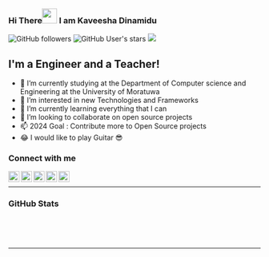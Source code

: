 ### Hi There<img src="https://raw.githubusercontent.com/MartinHeinz/MartinHeinz/master/wave.gif" width="30px"/> I am Kaveesha Dinamidu 
![GitHub followers](https://img.shields.io/github/followers/kaveeshadinamidu?label=Followers&logo=GitHub)
![GitHub User's stars](https://img.shields.io/github/stars/kaveeshadinamidu?logo=github)
![](https://komarev.com/ghpvc/?username=kaveeshadinamidu&color=blue)
## I'm a Engineer and a Teacher!
- :school_satchel: I’m currently studying at the Department of Computer science and Engineering at the University of Moratuwa
- :satellite: I’m interested in new Technologies and Frameworks
- 🌱 I’m currently learning everything that I can
- 💞️ I’m looking to collaborate on open source projects
- 📫 2024 Goal : Contribute more to Open Source projects
- :joy: I would like to play Guitar :sunglasses:


### Connect with me
[<img align="left" alt="Github" width="22px" src="https://cdn.jsdelivr.net/npm/simple-icons@3/icons/github.svg" />][github]
[<img align="left" alt="Twitter" width="22px" src="https://cdn.jsdelivr.net/npm/simple-icons@v3/icons/twitter.svg" />][twitter]
[<img align="left" alt="LinkedIn" width="22px" src="https://cdn.jsdelivr.net/npm/simple-icons@v3/icons/linkedin.svg" />][linkedin]
[<img align="left" alt="Instagram" width="22px" src="https://cdn.jsdelivr.net/npm/simple-icons@v3/icons/instagram.svg" />][instagram]
[<img align="left" alt="Facebook" width="22px" src="https://cdn.jsdelivr.net/npm/simple-icons@v3/icons/facebook.svg" />][facebook]



<br />

---
### GitHub Stats


<p><img align="center" src="https://github-readme-streak-stats.herokuapp.com/?user=kaveeshadinamidu&" alt="" /></p>

<br />
<br />

---
[github]: https://www.github.com/kaveeshadinamidu
[twitter]: https://twitter.com/dinamidu
[linkedin]: https://www.linkedin.com/in/kaveeshadinamidu
[instagram]: https://www.instagram.com/kaveeshadinamidu
[facebook]: https://www.facebook.com/kaveeshadinamidu

<!---
kaveeshadinamidu/kaveeshadinamidu is a ✨ special ✨ repository because its `README.md` (this file) appears on your GitHub profile.
You can click the Preview link to take a look at your changes.
--->
